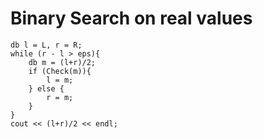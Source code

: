 # Binary Search on real values

```
db l = L, r = R;
while (r - l > eps){
    db m = (l+r)/2;
    if (Check(m)){
        l = m;
    } else {
        r = m;
    }
}
cout << (l+r)/2 << endl;
```
